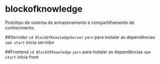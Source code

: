 # blockofknowledge
Protótipo de sistema de armazenamento e compartilhamento de conhecimento.

##Servidor
`cd BlockOfKnowledgeServer`
`yarn` para instalar as dependências
`npm start` inicia servidor

##Frontend
`cd BlockOfKnowledge`
`yarn` para instalar as dependências
`npm start` inicia front
